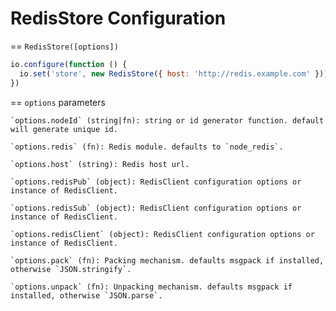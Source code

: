 RedisStore Configuration
===

== `RedisStore([options])`

```javascript
io.configure(function () {
  io.set('store', new RedisStore({ host: 'http://redis.example.com' }))
})
```

== `options` parameters

    `options.nodeId` (string|fn): string or id generator function. default will generate unique id.

    `options.redis` (fn): Redis module. defaults to `node_redis`.

    `options.host` (string): Redis host url.

    `options.redisPub` (object): RedisClient configuration options or instance of RedisClient.

    `options.redisSub` (object): RedisClient configuration options or instance of RedisClient.

    `options.redisClient` (object): RedisClient configuration options or instance of RedisClient.

    `options.pack` (fn): Packing mechanism. defaults msgpack if installed, otherwise `JSON.stringify`.

    `options.unpack` (fn): Unpacking mechanism. defaults msgpack if installed, otherwise `JSON.parse`.
